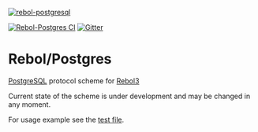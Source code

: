 [![rebol-postgresql](https://github.com/user-attachments/assets/ff97e1ba-2921-48ae-b923-d39ce808b4ab)](#)

[![Rebol-Postgres CI](https://github.com/Oldes/Rebol-Postgres/actions/workflows/main.yml/badge.svg)](https://github.com/Oldes/Rebol-Postgres/actions/workflows/main.yml)
[![Gitter](https://badges.gitter.im/rebol3/community.svg)](https://gitter.im/rebol3/community?utm_source=badge&utm_medium=badge&utm_campaign=pr-badge)

# Rebol/Postgres


[PostgreSQL](https://www.postgresql.org/) protocol scheme for [Rebol3](https://github.com/Siskin-framework/Rebol)

Current state of the scheme is under development and may be changed in any moment.

For usage example see the [test file](ci-test.r3).
